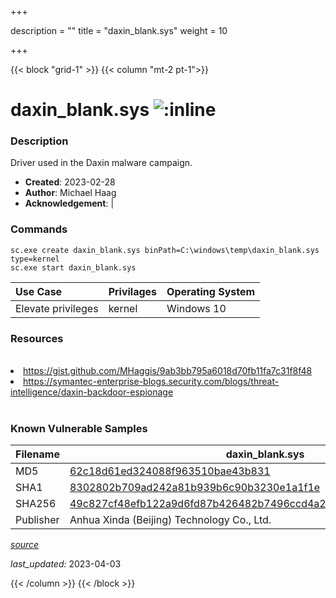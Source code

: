 +++

description = ""
title = "daxin_blank.sys"
weight = 10

+++


{{< block "grid-1" >}}
{{< column "mt-2 pt-1">}}


# daxin_blank.sys ![:inline](/images/twitter_verified.png) 


### Description

Driver used in the Daxin malware campaign.

- **Created**: 2023-02-28
- **Author**: Michael Haag
- **Acknowledgement**:  | [](https://twitter.com/)

### Commands

```
sc.exe create daxin_blank.sys binPath=C:\windows\temp\daxin_blank.sys type=kernel
sc.exe start daxin_blank.sys
```

| Use Case | Privilages | Operating System | 
|:---- | ---- | ---- |
| Elevate privileges | kernel | Windows 10 |

### Resources
<br>
<li><a href="https://gist.github.com/MHaggis/9ab3bb795a6018d70fb11fa7c31f8f48">https://gist.github.com/MHaggis/9ab3bb795a6018d70fb11fa7c31f8f48</a></li>
<li><a href="https://symantec-enterprise-blogs.security.com/blogs/threat-intelligence/daxin-backdoor-espionage">https://symantec-enterprise-blogs.security.com/blogs/threat-intelligence/daxin-backdoor-espionage</a></li>
<br>

### Known Vulnerable Samples

| Filename | daxin_blank.sys |
|:---- | ---- | 
| MD5 | <a href="https://www.virustotal.com/gui/file/62c18d61ed324088f963510bae43b831">62c18d61ed324088f963510bae43b831</a> |
| SHA1 | <a href="https://www.virustotal.com/gui/file/8302802b709ad242a81b939b6c90b3230e1a1f1e">8302802b709ad242a81b939b6c90b3230e1a1f1e</a> |
| SHA256 | <a href="https://www.virustotal.com/gui/file/49c827cf48efb122a9d6fd87b426482b7496ccd4a2dbca31ebbf6b2b80c98530">49c827cf48efb122a9d6fd87b426482b7496ccd4a2dbca31ebbf6b2b80c98530</a> |
| Publisher | Anhua Xinda (Beijing) Technology Co., Ltd. || Signature | S, i, g, n, e, d   || Date | 7:07 AM 1/23/2013 || Company | n/a || Description | n/a || Product | n/a |


[*source*](https://github.com/magicsword-io/LOLDrivers/tree/main/yaml/daxin_blank.sys.yml)

*last_updated:* 2023-04-03








{{< /column >}}
{{< /block >}}

